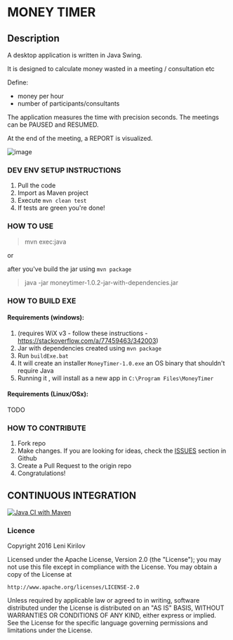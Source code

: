 # MONEY TIMER

## Description

A desktop application is written in Java Swing.

It is designed to calculate money wasted in a meeting / consultation etc

Define:
- money per hour
- number of participants/consultants

The application measures the time with precision seconds.
The meetings can be PAUSED and RESUMED.

At the end of the meeting, a REPORT is visualized.

![image](https://github.com/leni-kirilov/MoneyTimer/assets/994676/48d5856c-7bfa-4901-bfbc-b3a83c6164b4)

### DEV ENV SETUP INSTRUCTIONS

1. Pull the code
2. Import as Maven project
3. Execute `mvn clean test`
4. If tests are green you're done!


### HOW TO USE

> mvn exec:java

or

after you've build the jar using `mvn package`
> java -jar moneytimer-1.0.2-jar-with-dependencies.jar

### HOW TO BUILD EXE

#### Requirements (windows):

1. (requires WiX v3 - follow these instructions - https://stackoverflow.com/a/77459463/342003)
2. Jar with dependencies created using `mvn package`
3. Run `buildExe.bat`
4. It will create an installer `MoneyTimer-1.0.exe` an OS binary that shouldn't require Java
5. Running it , will install as a new app in `C:\Program Files\MoneyTimer`

#### Requirements (Linux/OSx):

TODO

### HOW TO CONTRIBUTE

1. Fork repo
2. Make changes. If you are looking for ideas, check the [ISSUES](https://github.com/leni-kirilov/MoneyTimer/issues) section in Github
3. Create a Pull Request to the origin repo
4. Congratulations!


## CONTINUOUS INTEGRATION

[![Java CI with Maven](https://github.com/leni-kirilov/MoneyTimer/actions/workflows/maven.yml/badge.svg?branch=master)](https://github.com/leni-kirilov/MoneyTimer/actions/workflows/maven.yml)

### Licence
Copyright 2016 Leni Kirilov

Licensed under the Apache License, Version 2.0 (the "License");
you may not use this file except in compliance with the License.
You may obtain a copy of the License at

    http://www.apache.org/licenses/LICENSE-2.0

Unless required by applicable law or agreed to in writing, software
distributed under the License is distributed on an "AS IS" BASIS,
WITHOUT WARRANTIES OR CONDITIONS OF ANY KIND, either express or implied.
See the License for the specific language governing permissions and
limitations under the License.
